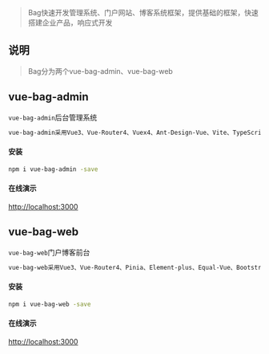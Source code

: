 >Bag快速开发管理系统、门户网站、博客系统框架，提供基础的框架，快速搭建企业产品，响应式开发

## 说明

>Bag分为两个vue-bag-admin、vue-bag-web

## vue-bag-admin

`vue-bag-admin`后台管理系统

```html
vue-bag-admin采用Vue3、Vue-Router4、Vuex4、Ant-Design-Vue、Vite、TypeScript、Egg.js、Mysql构建
```
#### 安装

```bash
npm i vue-bag-admin -save
```

#### 在线演示

[http://localhost:3000](http://localhost:3000)

## vue-bag-web

`vue-bag-web`门户博客前台
```html
vue-bag-web采用Vue3、Vue-Router4、Pinia、Element-plus、Equal-Vue、Bootstrap、Vite、TypeScript、Egg.js、Mysql构建，按需加载模块，内置丰富UI
```
#### 安装

```bash
npm i vue-bag-web -save
```

#### 在线演示
[http://localhost:3000](http://localhost:3000)

